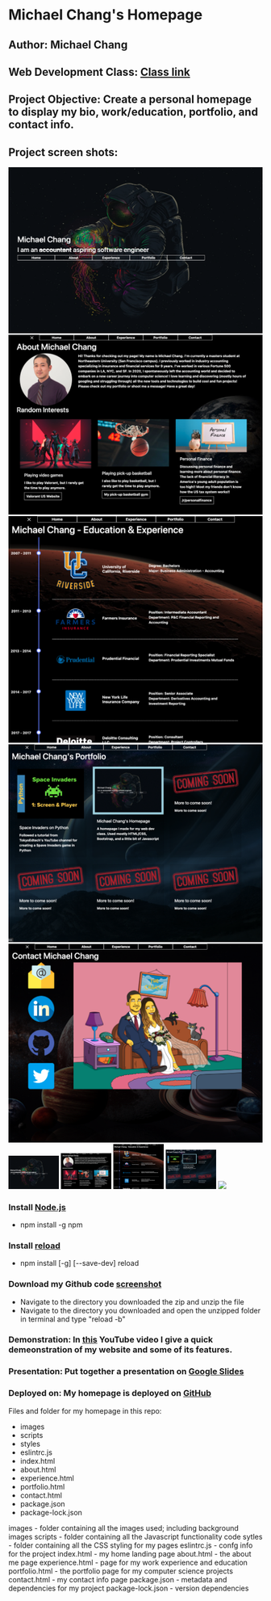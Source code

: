 # Michael Chang's Homepage

## Author: Michael Chang

## Web Development Class: [Class link](https://johnguerra.co/classes/webDevelopment_fall_2021/)

## Project Objective: Create a personal homepage to display my bio, work/education, portfolio, and contact info.

## Project screen shots:
![homepage screenshot](https://github.com/michaelchang106/michaelChangHomePage/blob/main/images/mc_homepage_landing.png?raw=true)
![about me screenshot](https://github.com/michaelchang106/michaelChangHomePage/blob/main/images/mc_about_me_page.png?raw=true)
![experience screenshot](https://github.com/michaelchang106/michaelChangHomePage/blob/main/images/mc_experience_page.png?raw=true)
![portfolio screenshot](https://github.com/michaelchang106/michaelChangHomePage/blob/main/images/mc_portfolio_page.png?raw=true)
![contact screenshot](https://github.com/michaelchang106/michaelChangHomePage/blob/main/images/mc_contact_page.png?raw=true)
<img src="https://raw.githubusercontent.com/michaelchang106/michaelChangHomePage/main/images/mc_homepage_landing.png" width="100" height="auto">
<img src="https://raw.githubusercontent.com/michaelchang106/michaelChangHomePage/main/images/mc_about_me_page.png" width="100" height="auto">
<img src="https://raw.githubusercontent.com/michaelchang106/michaelChangHomePage/main/images/mc_experience_page.png" width="100" height="auto">
<img src="https://raw.githubusercontent.com/michaelchang106/michaelChangHomePage/main/images/mc_portfolio_page.png" width="100" height="auto">
<img src="https://raw.githubusercontent.com/michaelchang106/michaelChangHomePage/main/images/mc_contact_page" width="100" height="auto">


### Install [Node.js](https://docs.npmjs.com/downloading-and-installing-node-js-and-npm)

* npm install -g npm

### Install [reload](https://www.npmjs.com/package/reload)
* npm install [-g] [--save-dev] reload

### Download my Github code [screenshot](https://github.com/michaelchang106/michaelChangHomePage/blob/main/images/download_github_code.png?raw=true)

* Navigate to the directory you downloaded the zip and unzip the file
* Navigate to the directory you downloaded and open the unzipped folder in terminal and type "reload -b"

### Demonstration: In [this](https://youtu.be/IE_rhDV3S2I) YouTube video I give a quick demeonstration of my website and some of its features.

### Presentation: Put together a presentation on [Google Slides](https://docs.google.com/presentation/d/1cP43tnNqBElpOA78YLprEI56y0eBUEhre6AsT7dmPtk/edit?usp=sharing)


### Deployed on: My homepage is deployed on [GitHub](https://michaelchang106.github.io/michaelChangHomePage/)


Files and folder for my homepage in this repo:

* images 
* scripts
* styles
* eslintrc.js
* index.html
* about.html
* experience.html
* portfolio.html
* contact.html
* package.json
* package-lock.json

images - folder containing all the images used; including background images
scripts - folder containing all the Javascript functionality code
sytles - folder containing all the CSS styling for my pages
eslintrc.js - confg info for the project
index.html - my home landing page
about.html - the about me page
experience.html - page for my work experience and education
portfolio.html - the portfolio page for my computer science projects
contact.html - my contact info page
package.json - metadata and dependencies for my project
package-lock.json - version dependencies
